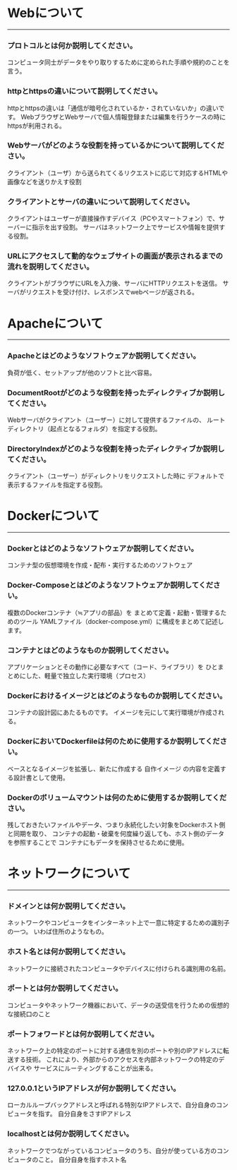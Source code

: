# Webについて
---
### プロトコルとは何か説明してください。
コンピュータ同士がデータをやり取りするために定められた手順や規約のことを言う。


### httpとhttpsの違いについて説明してください。
httpとhttpsの違いは「通信が暗号化されているか・されていないか」の違いです。
WebブラウザとWebサーバで個人情報登録または編集を行うケースの時にhttpsが利用される。


### Webサーバがどのような役割を持っているかについて説明してください。
クライアント（ユーザ）から送られてくるリクエストに応じて対応するHTMLや画像などを送りかえす役割


### クライアントとサーバの違いについて説明してください。
クライアントはユーザーが直接操作すデバイス（PCやスマートフォン）で、サーバーに指示を出す役割。
サーバはネットワーク上でサービスや情報を提供する役割。


### URLにアクセスして動的なウェブサイトの画面が表示されるまでの流れを説明してください。
クライアントがブラウザにURLを入力後、サーバにHTTPリクエストを送信。
サーバがリクエストを受け付け、レスポンスでwebページが返される。


# Apacheについて
---
### Apacheとはどのようなソフトウェアか説明してください。
負荷が低く、セットアップが他のソフトと比べ容易。


### DocumentRootがどのような役割を持ったディレクティブか説明してください。
Webサーバがクライアント（ユーザー）に対して提供するファイルの、
ルートディレクトリ（起点となるフォルダ）を指定する役割。


### DirectoryIndexがどのような役割を持ったディレクティブか説明してください。
クライアント（ユーザー）がディレクトリをリクエストした時に
デフォルトで表示するファイルを指定する役割。




# Dockerについて
---
### Dockerとはどのようなソフトウェアか説明してください。
コンテナ型の仮想環境を作成・配布・実行するためのソフトウェア


### Docker-Composeとはどのようなソフトウェアか説明してください。
複数のDockerコンテナ（≒アプリの部品）を まとめて定義・起動・管理するためのツール
YAMLファイル（docker-compose.yml）に構成をまとめて記述します。


### コンテナとはどのようなものか説明してください。
アプリケーションとその動作に必要なすべて（コード、ライブラリ）を
ひとまとめにした、軽量で独立した実行環境（プロセス）


### Dockerにおけるイメージとはどのようなものか説明してください。
コンテナの設計図にあたるものです。
イメージを元にして実行環境が作成される。


### DockerにおいてDockerfileは何のために使用するか説明してください。
ベースとなるイメージを拡張し、新たに作成する 自作イメージ の内容を定義する設計書として使用。


### Dockerのボリュームマウントは何のために使用するか説明してください。
残しておきたいファイルやデータ、つまり永続化したい対象をDockerホスト側と同期を取り、
コンテナの起動・破棄を何度繰り返しても、ホスト側のデータを参照することで
コンテナにもデータを保持させるために使用。



# ネットワークについて
---
### ドメインとは何か説明してください。
ネットワークやコンピュータをインターネット上で一意に特定するための識別子の一つ。
いわば住所のようなもの。


### ホスト名とは何か説明してください。
ネットワークに接続されたコンピュータやデバイスに付けられる識別用の名前。


### ポートとは何か説明してください。
コンピュータやネットワーク機器において、データの送受信を行うための仮想的な接続口のこと


### ポートフォワードとは何か説明してください。
ネットワーク上の特定のポートに対する通信を別のポートや別のIPアドレスに転送する技術。
これにより、外部からのアクセスを内部ネットワークの特定のデバイスや
サービスにルーティングすることが出来る。


### 127.0.0.1というIPアドレスが何か説明してください。
ローカルループバックアドレスと呼ばれる特別なIPアドレスで、自分自身のコンピュータを指す。
自分自身をさすIPアドレス

### localhostとは何か説明してください。
ネットワークでつながっているコンピュータのうち、自分が使っている方のコンピュータのこと。
自分自身を指すホスト名
